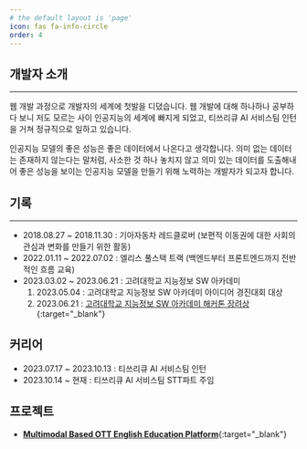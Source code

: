 ```yaml
---
# the default layout is 'page'
icon: fas fa-info-circle
order: 4
---
```


## 개발자 소개
---

웹 개발 과정으로 개발자의 세계에 첫발을 디뎠습니다.
웹 개발에 대해 하나하나 공부하다 보니 저도 모르는 사이 인공지능의 세계에 빠지게 되었고, 티쓰리큐 AI 서비스팀 인턴을 거쳐 정규직으로 일하고 있습니다.

인공지능 모델의 좋은 성능은 좋은 데이터에서 나온다고 생각합니다. 의미 없는 데이터는 존재하지 않는다는 말처럼, 사소한 것 하나 놓치지 않고 의미 있는 데이터를 도출해내어
좋은 성능을 보이는 인공지능 모델을 만들기 위해 노력하는 개발자가 되고자 합니다.

## 기록
---

- 2018.08.27 ~ 2018.11.30 : 기아자동차 레드클로버 (보편적 이동권에 대한 사회의 관심과 변화를 만들기 위한 활동)
- 2022.01.11 ~ 2022.07.02 : 엘리스 풀스택 트랙 (백엔드부터 프론트엔드까지 전반적인 흐름 교육)
- 2023.03.02 ~ 2023.06.21 : 고려대학교 지능정보 SW 아카데미  
  1. 2023.05.04 : 고려대학교 지능정보 SW 아카데미 아이디어 경진대회 대상
  2. 2023.06.21 : [고려대학교 지능정보 SW 아카데미 해커톤 장려상](https://github.com/2023inisw04/inisw04project){:target="_blank"}

## 커리어

- 2023.07.17 ~ 2023.10.13 : 티쓰리큐 AI 서비스팀 인턴
- 2023.10.14 ~ 현재 : 티쓰리큐 AI 서비스팀 STT파트 주임

## 프로젝트

- [**Multimodal Based OTT English Education Platform**](https://github.com/2023inisw04/inisw04project){:target="_blank"}
